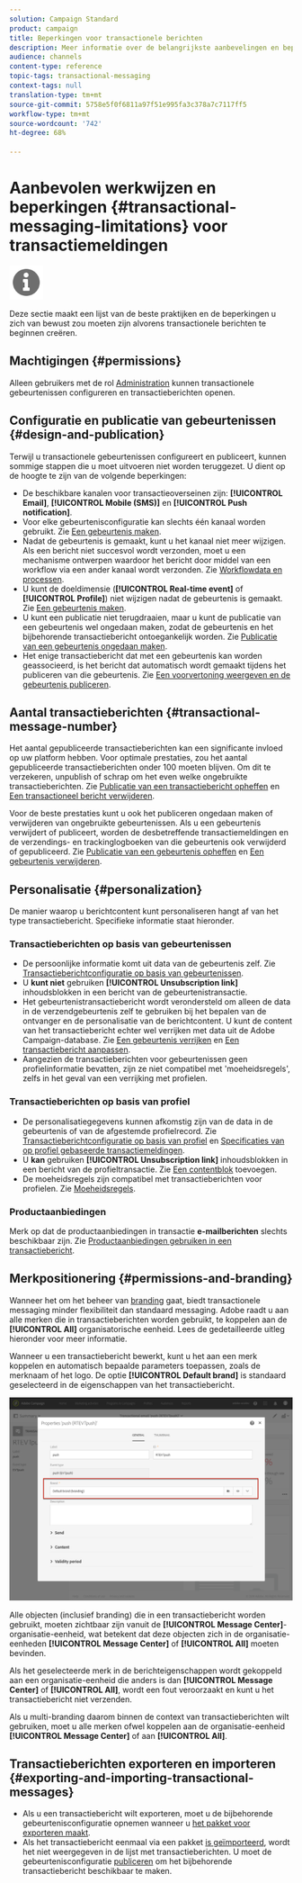 ```yaml
---
solution: Campaign Standard
product: campaign
title: Beperkingen voor transactionele berichten
description: Meer informatie over de belangrijkste aanbevelingen en beperkingen met betrekking tot transactieberichten in Adobe Campaign Standard.
audience: channels
content-type: reference
topic-tags: transactional-messaging
context-tags: null
translation-type: tm+mt
source-git-commit: 5758e5f0f6811a97f51e995fa3c378a7c7117ff5
workflow-type: tm+mt
source-wordcount: '742'
ht-degree: 68%

---
```



# Aanbevolen werkwijzen en beperkingen {#transactional-messaging-limitations} voor transactiemeldingen

<img src="assets/do-not-localize/icon_concepts.svg" width="60px">

Deze sectie maakt een lijst van de beste praktijken en de beperkingen u zich van bewust zou moeten zijn alvorens transactionele berichten te beginnen creëren.

<!--For more on transactional messages, including on how to configure and create them, see [Getting started with transactional messaging](../../channels/using/getting-started-with-transactional-msg.md).-->

## Machtigingen {#permissions}

Alleen gebruikers met de rol [Administration](../../administration/using/users-management.md#functional-administrators) kunnen transactionele gebeurtenissen configureren en transactieberichten openen.

## Configuratie en publicatie van gebeurtenissen {#design-and-publication}

Terwijl u transactionele gebeurtenissen configureert en publiceert, kunnen sommige stappen die u moet uitvoeren niet worden teruggezet. U dient op de hoogte te zijn van de volgende beperkingen:

* De beschikbare kanalen voor transactieoverseinen zijn: **[!UICONTROL Email]**, **[!UICONTROL Mobile (SMS)]** en **[!UICONTROL Push notification]**.
* Voor elke gebeurtenisconfiguratie kan slechts één kanaal worden gebruikt. Zie [Een gebeurtenis maken](../../channels/using/configuring-transactional-event.md#creating-an-event).
* Nadat de gebeurtenis is gemaakt, kunt u het kanaal niet meer wijzigen. Als een bericht niet succesvol wordt verzonden, moet u een mechanisme ontwerpen waardoor het bericht door middel van een workflow via een ander kanaal wordt verzonden. Zie [Workflowdata en processen](../../automating/using/get-started-workflows.md).
* U kunt de doeldimensie (**[!UICONTROL Real-time event]** of **[!UICONTROL Profile]**) niet wijzigen nadat de gebeurtenis is gemaakt. Zie [Een gebeurtenis maken](../../channels/using/configuring-transactional-event.md#creating-an-event).
* U kunt een publicatie niet terugdraaien, maar u kunt de publicatie van een gebeurtenis wel ongedaan maken, zodat de gebeurtenis en het bijbehorende transactiebericht ontoegankelijk worden. Zie [Publicatie van een gebeurtenis ongedaan maken](../../channels/using/publishing-transactional-event.md#unpublishing-an-event).
* Het enige transactiebericht dat met een gebeurtenis kan worden geassocieerd, is het bericht dat automatisch wordt gemaakt tijdens het publiceren van die gebeurtenis. Zie [Een voorvertoning weergeven en de gebeurtenis publiceren](../../channels/using/publishing-transactional-event.md#previewing-and-publishing-the-event).

## Aantal transactieberichten {#transactional-message-number}

Het aantal gepubliceerde transactieberichten kan een significante invloed op uw platform hebben. Voor optimale prestaties, zou het aantal gepubliceerde transactieberichten onder 100 moeten blijven. Om dit te verzekeren, unpublish of schrap om het even welke ongebruikte transactieberichten. Zie [Publicatie van een transactiebericht opheffen](../../channels/using/publishing-transactional-message.md#unpublishing-a-transactional-message) en [Een transactioneel bericht verwijderen](../../channels/using/publishing-transactional-message.md#deleting-a-transactional-message).

Voor de beste prestaties kunt u ook het publiceren ongedaan maken of verwijderen van ongebruikte gebeurtenissen. Als u een gebeurtenis verwijdert of publiceert, worden de desbetreffende transactiemeldingen en de verzendings- en trackinglogboeken van die gebeurtenis ook verwijderd of gepubliceerd. Zie [Publicatie van een gebeurtenis opheffen](../../channels/using/publishing-transactional-event.md#unpublishing-an-event) en [Een gebeurtenis verwijderen](../../channels/using/publishing-transactional-event.md#deleting-an-event).

## Personalisatie {#personalization}

De manier waarop u berichtcontent kunt personaliseren hangt af van het type transactiebericht. Specifieke informatie staat hieronder.

### Transactieberichten op basis van gebeurtenissen

* De persoonlijke informatie komt uit data van de gebeurtenis zelf. Zie [Transactieberichtconfiguratie op basis van gebeurtenissen](../../channels/using/configuring-transactional-event.md#event-based-transactional-messages).
* U **kunt niet** gebruiken **[!UICONTROL Unsubscription link]** inhoudsblokken in een bericht van de gebeurtenistransactie.
* Het gebeurtenistransactiebericht wordt verondersteld om alleen de data in de verzendgebeurtenis zelf te gebruiken bij het bepalen van de ontvanger en de personalisatie van de berichtcontent. U kunt de content van het transactiebericht echter wel verrijken met data uit de Adobe Campaign-database. Zie [Een gebeurtenis verrijken](../../channels/using/configuring-transactional-event.md#enriching-the-transactional-message-content) en [Een transactiebericht aanpassen](../../channels/using/editing-transactional-message.md#personalizing-a-transactional-message).
* Aangezien de transactieberichten voor gebeurtenissen geen profielinformatie bevatten, zijn ze niet compatibel met &#39;moeheidsregels&#39;, zelfs in het geval van een verrijking met profielen.

### Transactieberichten op basis van profiel

* De personalisatiegegevens kunnen afkomstig zijn van de data in de gebeurtenis of van de afgestemde profielrecord. Zie [Transactieberichtconfiguratie op basis van profiel](../../channels/using/configuring-transactional-event.md#profile-based-transactional-messages) en [Specificaties van op profiel gebaseerde transactiemeldingen](../../channels/using/editing-transactional-message.md#profile-transactional-message-specificities).
* U **kan** gebruiken **[!UICONTROL Unsubscription link]** inhoudsblokken in een bericht van de profieltransactie. Zie [Een contentblok](../../designing/using/personalization.md#adding-a-content-block) toevoegen.
* De moeheidsregels zijn compatibel met transactieberichten voor profielen. Zie [Moeheidsregels](../../sending/using/fatigue-rules.md).

### Productaanbiedingen

Merk op dat de productaanbiedingen in transactie **e-mailberichten** slechts beschikbaar zijn. Zie [Productaanbiedingen gebruiken in een transactiebericht](../../designing/using/using-product-listings.md).

## Merkpositionering {#permissions-and-branding}

Wanneer het om het beheer van [branding](../../administration/using/branding.md) gaat, biedt transactionele messaging minder flexibiliteit dan standaard messaging. Adobe raadt u aan alle merken die in transactieberichten worden gebruikt, te koppelen aan de **[!UICONTROL All]** organisatorische eenheid[](../../administration/using/organizational-units.md). Lees de gedetailleerde uitleg hieronder voor meer informatie.

Wanneer u een transactiebericht bewerkt, kunt u het aan een merk koppelen en automatisch bepaalde parameters toepassen, zoals de merknaam of het logo. De optie **[!UICONTROL Default brand]** is standaard geselecteerd in de eigenschappen van het transactiebericht.

![](assets/message-center_branding.png)

Alle objecten (inclusief branding) die in een transactiebericht worden gebruikt, moeten zichtbaar zijn vanuit de **[!UICONTROL Message Center]**-organisatie-eenheid, wat betekent dat deze objecten zich in de organisatie-eenheden **[!UICONTROL Message Center]** of **[!UICONTROL All]** moeten bevinden.

Als het geselecteerde merk in de berichteigenschappen wordt gekoppeld aan een organisatie-eenheid die anders is dan **[!UICONTROL Message Center]** of **[!UICONTROL All]**, wordt een fout veroorzaakt en kunt u het transactiebericht niet verzenden.

Als u multi-branding daarom binnen de context van transactieberichten wilt gebruiken, moet u alle merken ofwel koppelen aan de organisatie-eenheid **[!UICONTROL Message Center]** of aan **[!UICONTROL All]**.

## Transactieberichten exporteren en importeren {#exporting-and-importing-transactional-messages}

* Als u een transactiebericht wilt exporteren, moet u de bijbehorende gebeurtenisconfiguratie opnemen wanneer u [het pakket voor exporteren maakt](../../automating/using/managing-packages.md#creating-a-package).
* Als het transactiebericht eenmaal via een pakket [is geïmporteerd](../../automating/using/managing-packages.md#importing-a-package), wordt het niet weergegeven in de lijst met transactieberichten. U moet de gebeurtenisconfiguratie [publiceren](../../channels/using/publishing-transactional-event.md) om het bijbehorende transactiebericht beschikbaar te maken.
